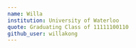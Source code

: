 ```yaml
---
name: Willa
institution: University of Waterloo
quote: Graduating Class of 11111100110
github_user: willakong
---
```

